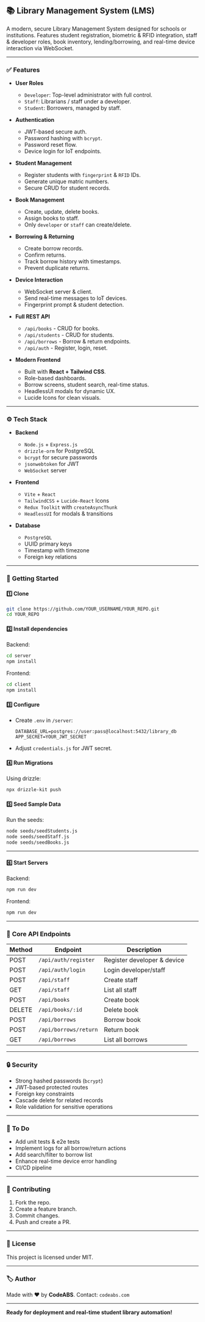## 📚 Library Management System (LMS)

A modern, secure Library Management System designed for schools or institutions.
Features student registration, biometric & RFID integration, staff & developer roles, book inventory, lending/borrowing, and real-time device interaction via WebSocket.

---

### ✅ **Features**

* **User Roles**

  * `Developer`: Top-level administrator with full control.
  * `Staff`: Librarians / staff under a developer.
  * `Student`: Borrowers, managed by staff.

* **Authentication**

  * JWT-based secure auth.
  * Password hashing with `bcrypt`.
  * Password reset flow.
  * Device login for IoT endpoints.

* **Student Management**

  * Register students with `fingerprint` & `RFID` IDs.
  * Generate unique matric numbers.
  * Secure CRUD for student records.

* **Book Management**

  * Create, update, delete books.
  * Assign books to staff.
  * Only `developer` or `staff` can create/delete.

* **Borrowing & Returning**

  * Create borrow records.
  * Confirm returns.
  * Track borrow history with timestamps.
  * Prevent duplicate returns.

* **Device Interaction**

  * WebSocket server & client.
  * Send real-time messages to IoT devices.
  * Fingerprint prompt & student detection.

* **Full REST API**

  * `/api/books` - CRUD for books.
  * `/api/students` - CRUD for students.
  * `/api/borrows` - Borrow & return endpoints.
  * `/api/auth` - Register, login, reset.

* **Modern Frontend**

  * Built with **React + Tailwind CSS**.
  * Role-based dashboards.
  * Borrow screens, student search, real-time status.
  * HeadlessUI modals for dynamic UX.
  * Lucide Icons for clean visuals.

---

### ⚙️ **Tech Stack**

* **Backend**

  * `Node.js` + `Express.js`
  * `drizzle-orm` for PostgreSQL
  * `bcrypt` for secure passwords
  * `jsonwebtoken` for JWT
  * `WebSocket` server

* **Frontend**

  * `Vite` + `React`
  * `TailwindCSS` + `Lucide-React` Icons
  * `Redux Toolkit` with `createAsyncThunk`
  * `HeadlessUI` for modals & transitions

* **Database**

  * `PostgreSQL`
  * UUID primary keys
  * Timestamp with timezone
  * Foreign key relations

---

### 🚀 **Getting Started**

#### 1️⃣ Clone

```bash
git clone https://github.com/YOUR_USERNAME/YOUR_REPO.git
cd YOUR_REPO
```

#### 2️⃣ Install dependencies

Backend:

```bash
cd server
npm install
```

Frontend:

```bash
cd client
npm install
```

#### 3️⃣ Configure

* Create `.env` in `/server`:

  ```env
  DATABASE_URL=postgres://user:pass@localhost:5432/library_db
  APP_SECRET=YOUR_JWT_SECRET
  ```

* Adjust `credentials.js` for JWT secret.

#### 4️⃣ Run Migrations

Using drizzle:

```bash
npx drizzle-kit push
```

#### 5️⃣ Seed Sample Data

Run the seeds:

```bash
node seeds/seedStudents.js
node seeds/seedStaff.js
node seeds/seedBooks.js
```

---

#### 6️⃣ Start Servers

Backend:

```bash
npm run dev
```

Frontend:

```bash
npm run dev
```

---

### 🧩 **Core API Endpoints**

| Method | Endpoint              | Description                 |
| ------ | --------------------- | --------------------------- |
| POST   | `/api/auth/register`  | Register developer & device |
| POST   | `/api/auth/login`     | Login developer/staff       |
| POST   | `/api/staff`          | Create staff                |
| GET    | `/api/staff`          | List all staff              |
| POST   | `/api/books`          | Create book                 |
| DELETE | `/api/books/:id`      | Delete book                 |
| POST   | `/api/borrows`        | Borrow book                 |
| POST   | `/api/borrows/return` | Return book                 |
| GET    | `/api/borrows`        | List all borrows            |

---

### 🔒 **Security**

* Strong hashed passwords (`bcrypt`)
* JWT-based protected routes
* Foreign key constraints
* Cascade delete for related records
* Role validation for sensitive operations

---

### 🧹 **To Do**

* Add unit tests & e2e tests
* Implement logs for all borrow/return actions
* Add search/filter to borrow list
* Enhance real-time device error handling
* CI/CD pipeline

---

### 🤝 **Contributing**

1. Fork the repo.
2. Create a feature branch.
3. Commit changes.
4. Push and create a PR.

---

### 📜 **License**

This project is licensed under MIT.

---

### 🏷️ **Author**

Made with ❤️ by **CodeABS**.
Contact: `codeabs.com`

---

**Ready for deployment and real-time student library automation!**
